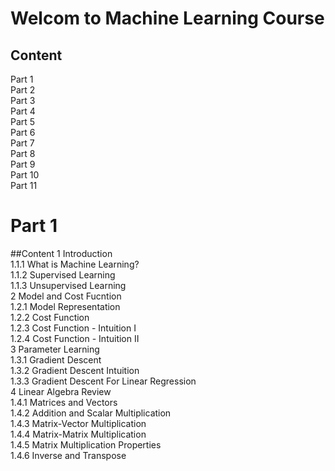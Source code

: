 # Welcom to Machine Learning Course
## Content
Part 1  
Part 2  
Part 3  
Part 4  
Part 5  
Part 6  
Part 7  
Part 8  
Part 9  
Part 10  
Part 11    

# Part 1
##Content
	1 Introduction   
1.1.1 What is Machine Learning?  
1.1.2 Supervised Learning  
1.1.3 Unsupervised Learning  
	2 Model and Cost Fucntion  
1.2.1 Model Representation  
1.2.2 Cost Function  
1.2.3 Cost Function - Intuition I  
1.2.4 Cost Function - Intuition II  
	3 Parameter Learning  
1.3.1 Gradient Descent  
1.3.2 Gradient Descent Intuition  
1.3.3 Gradient Descent For Linear Regression  
	4 Linear Algebra Review  
1.4.1 Matrices and Vectors  
1.4.2 Addition and Scalar Multiplication  
1.4.3 Matrix-Vector Multiplication  
1.4.4 Matrix-Matrix Multiplication  
1.4.5 Matrix Multiplication Properties  
1.4.6 Inverse and Transpose  




























